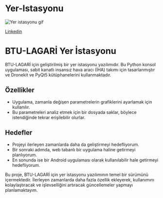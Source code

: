 # Yer-Istasyonu
![Yer istasyonu gif](https://github.com/YakupTopaloglu/Yer-Istasyonu/assets/112806251/76f046ac-0e59-4480-bde2-1a565bc0df70)

[Linkedin](https://www.linkedin.com/in/yakup-topaloglu-a4ab39245?lipi=urn%3Ali%3Apage%3Ad_flagship3_profile_view_base_contact_details%3BrCEPkC0GRJWwx05SYR%2Bd4Q%3D%3D)

# BTU-LAGARİ Yer İstasyonu

BTU-LAGARİ için geliştirilmiş bir yer istasyonu yazılımıdır. Bu Python konsol uygulaması, sabit kanatlı insansız hava aracı (İHA) takımı için tasarlanmıştır ve Dronekit ve PyQt5 kütüphanelerini kullanmaktadır.

## Özellikler

- Uygulama, zamanla değişen parametrelerin grafiklerini ayarlamak için kullanılır.
- Bu parametreleri analiz etmek için bir dosyada saklar, böylece istendiğinde tekrar erişilebilir olurlar.

## Hedefler

- Projeyi ilerleyen zamanlarda daha da geliştirmeyi hedefliyorum.
- Bir sonraki adımda, web tabanlı bir uygulama haline getirmeyi planlıyorum.
- En sonunda ise bir Android uygulaması olarak kullanılabilir hale getirmeyi hedefliyorum.

Bu proje, BTU-LAGARİ için yer istasyonu yazılımının temel bir sürümünü içermektedir. İlerleyen zamanlarda daha fazla özellik ekleyerek, kullanımını kolaylaştıracak ve işlevselliğini artıracak güncellemeler yapmayı planlamaktayım.


